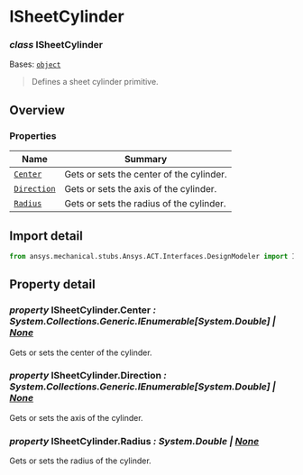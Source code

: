 <a id="isheetcylinder"></a>

# ISheetCylinder

<a id="ISheetCylinder"></a>

### *class* ISheetCylinder

Bases: [`object`](https://docs.python.org/3/library/functions.html#object)

> Defines a sheet cylinder primitive.

> <!-- !! processed by numpydoc !! -->

<a id="overview"></a>

## Overview

### Properties

| Name | Summary |
|------------------------------------------|--------------------------------------------|
| [`Center`](#ISheetCylinder.Center)       | Gets or sets the center of the cylinder.   |
| [`Direction`](#ISheetCylinder.Direction) | Gets or sets the axis of the cylinder.     |
| [`Radius`](#ISheetCylinder.Radius)       | Gets or sets the radius of the cylinder.   |

<a id="import-detail"></a>

## Import detail

```python
from ansys.mechanical.stubs.Ansys.ACT.Interfaces.DesignModeler import ISheetCylinder
```

<a id="property-detail"></a>

## Property detail

<a id="ISheetCylinder.Center"></a>

### *property* ISheetCylinder.Center *: System.Collections.Generic.IEnumerable[System.Double] | [None](https://docs.python.org/3/library/constants.html#None)*

Gets or sets the center of the cylinder.

<!-- !! processed by numpydoc !! -->

<a id="ISheetCylinder.Direction"></a>

### *property* ISheetCylinder.Direction *: System.Collections.Generic.IEnumerable[System.Double] | [None](https://docs.python.org/3/library/constants.html#None)*

Gets or sets the axis of the cylinder.

<!-- !! processed by numpydoc !! -->

<a id="ISheetCylinder.Radius"></a>

### *property* ISheetCylinder.Radius *: System.Double | [None](https://docs.python.org/3/library/constants.html#None)*

Gets or sets the radius of the cylinder.

<!-- !! processed by numpydoc !! -->
